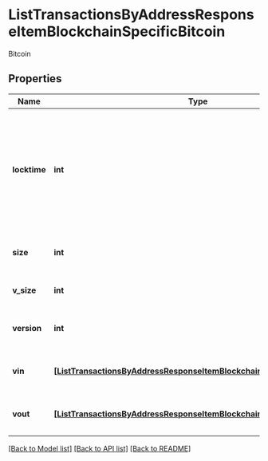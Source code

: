 # ListTransactionsByAddressResponseItemBlockchainSpecificBitcoin

Bitcoin

## Properties
Name | Type | Description | Notes
------------ | ------------- | ------------- | -------------
**locktime** | **int** | Represents the locktime on the transaction on the specific blockchain, i.e. the blockheight at which the transaction is valid. | 
**size** | **int** | Represents the total size of this transaction. | 
**v_size** | **int** | Defines the transaction&#39;s virtual size. | 
**version** | **int** | Defines the version of the transaction. | 
**vin** | [**[ListTransactionsByAddressResponseItemBlockchainSpecificBitcoinVin]**](ListTransactionsByAddressResponseItemBlockchainSpecificBitcoinVin.md) | Represents the transaction inputs. | 
**vout** | [**[ListTransactionsByAddressResponseItemBlockchainSpecificBitcoinVout]**](ListTransactionsByAddressResponseItemBlockchainSpecificBitcoinVout.md) | Represents the transaction outputs. | 

[[Back to Model list]](../README.md#documentation-for-models) [[Back to API list]](../README.md#documentation-for-api-endpoints) [[Back to README]](../README.md)


